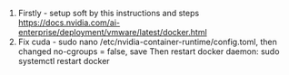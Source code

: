 1. Firstly - setup soft by this instructions and steps https://docs.nvidia.com/ai-enterprise/deployment/vmware/latest/docker.html
2. Fix cuda - sudo nano /etc/nvidia-container-runtime/config.toml, then changed no-cgroups = false, save
Then restart docker daemon: sudo systemctl restart docker